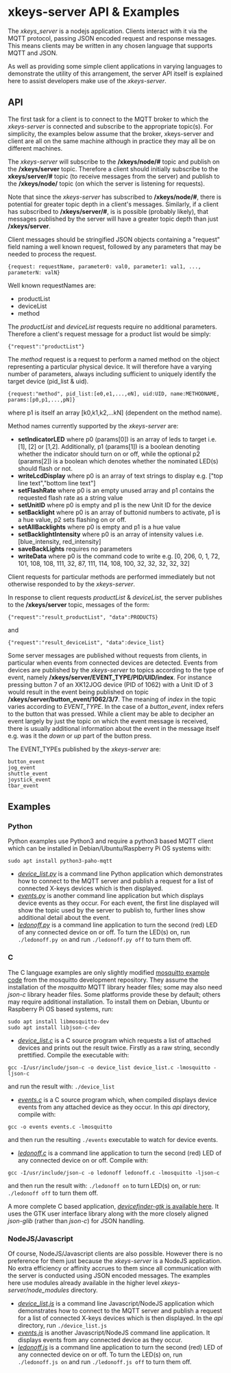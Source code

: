 # xkeys-server API & Examples

The *xkeys_server* is a nodejs application. Clients interact with it
via the MQTT protocol, passing JSON encoded request and response messages. This
means clients may be written in any chosen language that supports MQTT and JSON.

As well as providing some simple client applications in varying languages to
demonstrate the utility of this arrangement, the server API itself is explained
here to assist developers make use of the *xkeys-server*.


## API

The first task for a client is to connect to the MQTT broker to which the
*xkeys-server* is connected and subscribe to the appropriate topic(s). For
simplicity, the examples below assume that the broker, xkeys-server and client are
all on the same machine although in practice they may all be on different machines.

The *xkeys-server* will subscribe to the **/xkeys/node/#** topic and publish on the
**/xkeys/server** topic. Therefore a client should initially subscribe to the
**xkeys/server/#** topic (to receive messages from the server) and publish to the
**/xkeys/node/** topic (on which the server is listening for requests).

Note that since the *xkeys-server* has subscribed to **/xkeys/node/#**, there is
potential for greater topic depth in a client's messages. Similarly, if a client has
subscribed to **/xkeys/server/#**, is is possible (probably likely), that messages
published by the server will have a greater topic depth than just **/xkeys/server**.

Client messages should be stringified JSON objects containing a "request" field naming
a well known request, followed by any parameters that may be needed to process the
request.
```
{request: requestName, parameter0: val0, parameter1: val1, ..., parameterN: valN}
```
Well known requestNames are:
- productList
- deviceList
- method

The *productList* and *deviceList* requests require no additional parameters.
Therefore a client's request message for a product list would be simply:
```
{"request":"productList"}
```

The *method* request is a request to perform a named method on the object
representing a particular physical device. It will therefore have a varying
number of parameters, always including sufficient to uniquely identify the
target device (pid_list & uid).
```
{request:"method", pid_list:[e0,e1,...,eN], uid:UID, name:METHODNAME, params:[p0,p1,...,pN]}
```
where p1 is itself an array [k0,k1,k2,...kN] (dependent on the method name).

Method names currently supported by the *xkeys-server* are:
- **setIndicatorLED** where p0 (params[0]) is an array of leds to target i.e. [1], [2] or [1,2]. Additionally, p1 (params[1]) is a boolean denoting whether the indicator should turn on or off, while the optional p2 (params[2]) is a boolean which denotes whether the nominated LED(s) should flash or not.
- **writeLcdDisplay** where p0 is an array of text strings to display e.g. ["top line text","bottom line text"]
- **setFlashRate** where p0 is an empty unused array and p1 contains the requested flash rate as a string value
- **setUnitID** where p0 is empty and p1 is the new Unit ID for the device 
- **setBacklight** where p0 is an array of buttonid numbers to activate, p1 is a hue value, p2 sets flashing on or off.
- **setAllBacklights** where p0 is empty and p1 is a hue value
- **setBacklightIntensity** where p0 is an array of intensity values i.e. [blue_intensity, red_intensity]
- **saveBackLights** requires no parameters
- **writeData** where p0 is the command code to write e.g. [0, 206, 0, 1, 72, 101, 108, 108, 111, 32, 87, 111, 114, 108, 100, 32, 32, 32, 32, 32]

Client requests for particular methods are performed immediately but not otherwise responded to by the *xkeys-server*.

In response to client requests *productList* & *deviceList*, the server publishes to the **/xkeys/server** topic, messages of the form:
```
{"request":"result_productList", "data":PRODUCTS}
```
and
```
{"request":"result_deviceList", "data":device_list}
```



Some server messages are published without requests from clients, in particular when events from connected devices are detected. Events from devices are published by the *xkeys-server* to topics according to the type of event, namely **/xkeys/server/EVENT_TYPE/PID/UID/index**. For instance pressing button 7 of an XK12JOG device (PID of 1062) with a Unit ID of 3 would result in the event being published on topic **/xkeys/server/button_event/1062/3/7**. The meaning of *index* in the topic varies according to *EVENT_TYPE*. In the case of a *button_event*, index refers to the button that was pressed. While a client may be able to decipher an event largely by just the topic on which the event message is received, there is usually additional information about the event in the message itself e.g. was it the *down* or *up* part of the button press.

The EVENT_TYPEs published by the *xkeys-server* are:
```
button_event
jog_event
shuttle_event
joystick_event
tbar_event
```



## Examples

### Python
Python examples use Python3 and require a python3 based MQTT client which can be installed in Debian/Ubuntu/Raspberry Pi OS systems with:
```
sudo apt install python3-paho-mqtt
```

- [_device_list.py_](device_list.py) is a command line Python application which demonstrates how to connect to the MQTT server and publish a request for a list of connected X-keys devices which is then displayed.
- [_events.py_](events.py) is another command line application but which displays device events as they occur. For each event, the first line displayed will show the topic used by the server to publish to, further lines show additional detail about the event.
- [_ledonoff.py_](ledonoff.py) is a command line application to turn the second (red) LED of any connected device on or off. To turn the LED(s) on, run `./ledonoff.py on` and run `./ledonoff.py off` to turn them off.


### C
The C language examples are only slightly modified [mosquitto example code](https://github.com/eclipse/mosquitto/blob/master/examples/) from the mosquitto development repository. They assume the installation of the _mosquitto_ MQTT library header files; some may also need _json-c_ library header files. Some platforms provide these by default; others may require additional installation. To install them on Debian, Ubuntu or Raspberry Pi OS based systems, run:
```
sudo apt install libmosquitto-dev
sudo apt install libjson-c-dev
``` 
- [_device_list.c_](device_list.c) is a C source program which requests a list of attached devices and prints out the result twice. Firstly as a raw string, secondly prettified. Compile the executable with:
```
gcc -I/usr/include/json-c -o device_list device_list.c -lmosquitto -ljson-c
```
and run the result with: `./device_list`
- [_events.c_](events.c) is a C source program which, when compiled displays device events from any attached device as they occur. In this _api_ directory, compile with:
```
gcc -o events events.c -lmosquitto
```
and then run the resulting `./events` executable to watch for device events.
- [_ledonoff.c_](ledonoff.c) is a command line application to turn the second (red) LED of any connected device on or off. Compile with:
```
gcc -I/usr/include/json-c -o ledonoff ledonoff.c -lmosquitto -ljson-c
```
and then run the result with: `./ledonoff on` to turn LED(s) on, or run: `./ledonoff off` to turn them off.

A more complete C based application, [_devicefinder-gtk_ is available here](https://gitlab.com/chris.willing/devicefinder-gtk). It uses the GTK user interface library along with the more closely aligned _json-glib_ (rather than _json-c_) for JSON handling.


### NodeJS/Javascript
Of course, NodeJS/Javascript clients are also possible. However there is no preference for them just because the _xkeys-server_ is a NodeJS application. No extra efficiency or affinity accrues to them since all communication with the server is conducted using JSON encoded messages. The examples here use modules already available in the higher level _xkeys-server/node_modules_ directory.
- [_device_list.js_](device_list.js) is a command line Javascript/NodeJS application which demonstrates how to connect to the MQTT server and publish a request for a list of connected X-keys devices which is then displayed. In the _api_ directory, run `./device_list.js`
- [_events.js_](events.js) is another Javascript/NodeJS command line application. It displays events from any connected device as they occur.
- [_ledonoff.js_](ledonoff.js) is a command line application to turn the second (red) LED of any connected device on or off. To turn the LED(s) on, run `./ledonoff.js on` and run `./ledonoff.js off` to turn them off.
